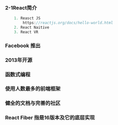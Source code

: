 ### 2-1React简介
```jsx
    1. Reasct JS
        https://reactjs.org/docs/hello-world.html
    2. React Naitive
    3. React VR    
```

### Facebook 推出

### 2013年开源

### 函数式编程

### 使用人数最多的前端框架

### 健全的文档与完善的社区

### React Fiber 指是16版本及它的底层实现